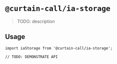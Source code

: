 # `@curtain-call/ia-storage`

> TODO: description

## Usage

```
import iaStorage from '@curtain-call/ia-storage';

// TODO: DEMONSTRATE API
```
